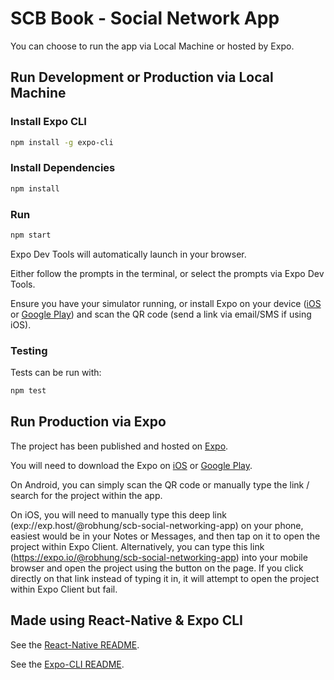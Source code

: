 # SCB Book - Social Network App

You can choose to run the app via Local Machine or hosted by Expo.

## Run Development or Production via Local Machine

### Install Expo CLI

```bash
npm install -g expo-cli
```

### Install Dependencies

```bash
npm install
```

### Run

```bash
npm start
```

Expo Dev Tools will automatically launch in your browser.

Either follow the prompts in the terminal, or select the prompts via Expo Dev Tools.

Ensure you have your simulator running, or install Expo on your device ([iOS](https://itunes.apple.com/app/apple-store/id982107779) or [Google Play](https://play.google.com/store/apps/details?id=host.exp.exponent&referrer=www)) and scan the QR code (send a link via email/SMS if using iOS).

### Testing

Tests can be run with:

```bash
npm test
```

## Run Production via Expo

The project has been published and hosted on [Expo](https://expo.io/@robhung/scb-social-networking-app).

You will need to download the Expo on [iOS](https://itunes.apple.com/app/apple-store/id982107779) or [Google Play](https://play.google.com/store/apps/details?id=host.exp.exponent&referrer=www).

On Android, you can simply scan the QR code or manually type the link / search for the project within the app.

On iOS, you will need to manually type this deep link (exp://exp.host/@robhung/scb-social-networking-app) on your phone, easiest would be in your Notes or Messages, and then tap on it to open the project within Expo Client. Alternatively, you can type this link (https://expo.io/@robhung/scb-social-networking-app) into your mobile browser and open the project using the button on the page. If you click directly on that link instead of typing it in, it will attempt to open the project within Expo Client but fail.

## Made using React-Native & Expo CLI

See the [React-Native README](https://github.com/facebook/react-native/blob/master/README.md).

See the [Expo-CLI README](https://github.com/expo/expo-cli/blob/master/README.md).
